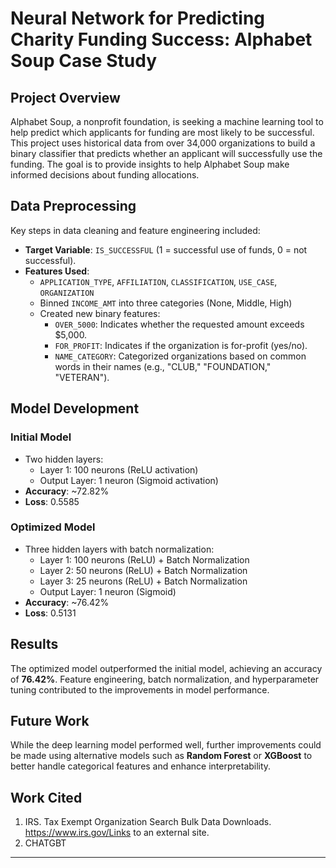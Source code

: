 
# **Neural Network for Predicting Charity Funding Success: Alphabet Soup Case Study**

## **Project Overview**

Alphabet Soup, a nonprofit foundation, is seeking a machine learning tool to help predict which applicants for funding are most likely to be successful. This project uses historical data from over 34,000 organizations to build a binary classifier that predicts whether an applicant will successfully use the funding. The goal is to provide insights to help Alphabet Soup make informed decisions about funding allocations.

## **Data Preprocessing**

Key steps in data cleaning and feature engineering included:

- **Target Variable**: `IS_SUCCESSFUL` (1 = successful use of funds, 0 = not successful).
- **Features Used**: 
  - `APPLICATION_TYPE`, `AFFILIATION`, `CLASSIFICATION`, `USE_CASE`, `ORGANIZATION`
  - Binned `INCOME_AMT` into three categories (None, Middle, High)
  - Created new binary features:
    - `OVER_5000`: Indicates whether the requested amount exceeds \$5,000.
    - `FOR_PROFIT`: Indicates if the organization is for-profit (yes/no).
    - `NAME_CATEGORY`: Categorized organizations based on common words in their names (e.g., "CLUB," "FOUNDATION," "VETERAN").

## **Model Development**

### **Initial Model**
- Two hidden layers:
  - Layer 1: 100 neurons (ReLU activation)
  - Output Layer: 1 neuron (Sigmoid activation)
- **Accuracy**: ~72.82%
- **Loss**: 0.5585

### **Optimized Model**
- Three hidden layers with batch normalization:
  - Layer 1: 100 neurons (ReLU) + Batch Normalization
  - Layer 2: 50 neurons (ReLU) + Batch Normalization
  - Layer 3: 25 neurons (ReLU) + Batch Normalization
  - Output Layer: 1 neuron (Sigmoid)
- **Accuracy**: ~76.42%
- **Loss**: 0.5131

## **Results**

The optimized model outperformed the initial model, achieving an accuracy of **76.42%**. Feature engineering, batch normalization, and hyperparameter tuning contributed to the improvements in model performance.

## **Future Work**

While the deep learning model performed well, further improvements could be made using alternative models such as **Random Forest** or **XGBoost** to better handle categorical features and enhance interpretability.

## **Work Cited**

1. IRS. Tax Exempt Organization Search Bulk Data Downloads. https://www.irs.gov/Links to an external site.
2. CHATGBT

---
